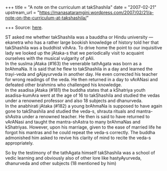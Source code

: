 +++
title = "A note on the curriculum at takShashila"
date = "2007-02-21"
upstream_url = "https://manasataramgini.wordpress.com/2007/02/21/a-note-on-the-curriculum-at-takshashila/"

+++
Source: [here](https://manasataramgini.wordpress.com/2007/02/21/a-note-on-the-curriculum-at-takshashila/).

ST asked me whether takShashila was a bauddha or Hindu university —
ekanetra who has a rather large bookish knowledge of history told her
that takShashila was a buddhist vihAra. To drive home the point to our
inquisitive lady we looked up the jAtaka-s that we periodically visit to
acquaint ourselves with the musical vulgarity of pAli.  
In the susIma jAtaka (#163) the venerable tathAgata was born as a
brAhmaNa. It is said that he flew to takShashila in a day and learned
the trayi-veda and gAjayurveda in another day. He even corrected his
teacher for wrong readings of the veda. He then returned in a day to
vArANasi and defeated other brahmins who challenged his knowledge.  
In the asadisa jAtaka (#181) the buddha states that a kShatriya youth
asadisa-kumAra went at the age of 16 to takShashila and studied the
vedas under a renowned professor and also 18 subjects and dhanurveda.  
In the anabhirati jAtaka (#182) a young brAhmaNa is supposed to have
again gone to takShashila and studied the veda-s, shrauta rituals and
mantra-shAstra under a renowned teacher. He then is said to have
returned to vArANasi and taught the mantra-shAstra to many brAhmaNas and
kShatriyas. However, upon his marriage, given to the ease of married
life he forgot his mantras and he could repeat the veda-s correctly. The
buddha admonished him asked to revive his clarity of mind to recite the
veda-s appropriately.

So by the testimony of the tathAgata himself takShashila was a school of
vedic learning and obviously also of other lore like hastyAyurveda,
dhanurveda and other subjects (18 mentioned by him)

